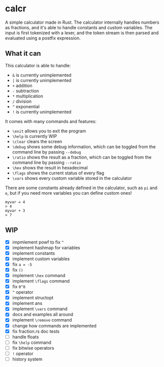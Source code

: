 # calcr

A simple calculator made in Rust. The calculator internally handles
numbers as fractions, and it's able to handle constants and custom variables.
The input is first tokenized with a lexer, and the token stream
is then parsed and evaluated using a postfix expression.

## What it can

This calculator is able to handle:

- `&` is currently unimplemented
- `|` is currently unimplemented
- `+` addition
- `-` subtraction
- `*` multiplication
- `/` division
- `^` exponential
- `!` is currently unimplemented

It comes with many commands and features:

- `\exit` allows you to exit the program
- `\help` is currently WIP
- `\clear` clears the screen
- `\debug` shows some debug information, which can be toggled from the command line by passing `--debug`
- `\ratio` shows the result as a fraction, which can be toggled from the command line by passing `--ratio`
- `\hex` shows the result in hexadecimal
- `\flags` shows the current status of every flag
- `\vars` shows every custom variable stored in the calculator

There are some constants already defined in the calculator,
such as `pi` and `e`, but if you need more variables you can define custom ones!

```plain text
myvar = 4
> 4
myvar + 3
> 7
```

## WIP

- [x] impmlement powf to fix `^`
- [x] implement hashmap for variables
- [x] implement constants
- [x] implement custom variables
- [x] fix `a = -5`
- [x] fix `()`
- [x] implement `\hex` command
- [x] implement `\flags` command
- [x] fix `0^0`
- [x] `^` operator
- [x] implement structopt
- [x] implement ans
- [x] implement `\vars` command
- [x] docs and examples all around
- [x] implement `\remove` command
- [x] change how commands are implemented
- [x] fix fraction.rs doc tests
- [ ] handle floats
- [ ] fix `\help` command
- [ ] fix bitwise operators
- [ ] `!` operator
- [ ] history system
